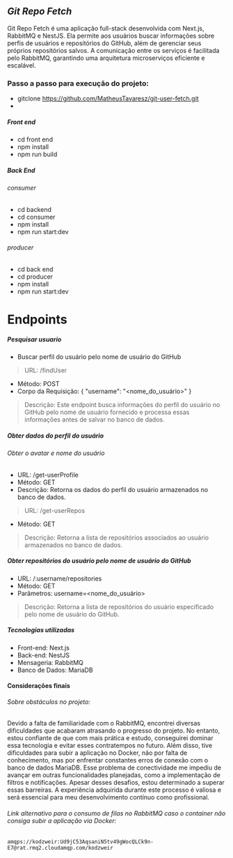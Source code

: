 
## _Git Repo Fetch_

Git Repo Fetch é uma aplicação full-stack desenvolvida com Next.js, RabbitMQ e NestJS. Ela permite aos usuários buscar informações sobre perfis de usuários e repositórios do GitHub, além de gerenciar seus próprios repositórios salvos. A comunicação entre os serviços é facilitada pelo RabbitMQ, garantindo uma arquitetura microserviços eficiente e escalável.

### Passo a passo para execução do projeto:

- gitclone https://github.com/MatheusTavaresz/git-user-fetch.git
- 
##### Front end
- cd front end 
- npm install
- npm run build

##### Back End
###### consumer
- cd backend
- cd consumer
- npm install
- npm run start:dev

###### producer
- cd back end
- cd producer
- npm install
- npm run start:dev

# Endpoints
##### Pesquisar usuario
- Buscar perfil do usuário pelo nome de usuário do GitHub
> URL: /findUser
- Método: POST
- Corpo da Requisição: { "username": "<nome_do_usuário>" }

>  Descrição: Este endpoint busca informações do perfil do usuário no GitHub pelo nome de usuário fornecido e processa essas informações antes de salvar no banco de dados.

##### Obter dados do perfil do usuário
###### Obter o avatar e nome do usuário

- URL: /get-userProfile
- Método: GET
- Descrição: Retorna os dados do perfil do usuário armazenados no banco de dados.
> URL: /get-userRepos
- Método: GET
> Descrição: Retorna a lista de repositórios associados ao usuário armazenados no banco de dados.
##### Obter repositórios do usuário pelo nome de usuário do GitHub
- URL: /:username/repositories
- Método: GET
- Parâmetros: username=<nome_do_usuário>
> Descrição: Retorna a lista de repositórios do usuário especificado pelo nome de usuário do GitHub.



##### Tecnologias utilizadas
- Front-end: Next.js
- Back-end: NestJS
- Mensageria: RabbitMQ
- Banco de Dados: MariaDB

#### Considerações finais

###### Sobre obstáculos no projeto:
 Devido a falta de familiaridade com o RabbitMQ, encontrei diversas dificuldades que acabaram atrasando o progresso do projeto. No entanto, estou confiante de que com mais prática e estudo, conseguirei dominar essa tecnologia e evitar esses contratempos no futuro. Além disso, tive dificuldades para subir a aplicação no Docker, não por falta de conhecimento, mas por enfrentar constantes erros de conexão com o banco de dados MariaDB. Esse problema de conectividade me impediu de avançar em outras funcionalidades planejadas, como a implementação de filtros e notificações.
Apesar desses desafios, estou determinado a superar essas barreiras. A experiência adquirida durante este processo é valiosa e será essencial para meu desenvolvimento contínuo como profissional.

###### Link alternativo para o consumo de filas no RabbitMQ caso o container não consiga subir a aplicação via Docker:
```amqps://kodzweir:Ud9jC53AqsaniN5tv49gWocQLCk9n-E7@rat.rmq2.cloudamqp.com/kodzweir```

